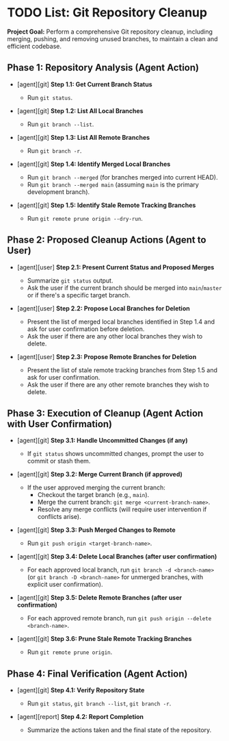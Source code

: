 # TODO List: Git Repository Cleanup

**Project Goal:** Perform a comprehensive Git repository cleanup, including merging, pushing, and removing unused branches, to maintain a clean and efficient codebase.

## Phase 1: Repository Analysis (Agent Action)

*   [agent][git] **Step 1.1: Get Current Branch Status**
    *   Run `git status`.

*   [agent][git] **Step 1.2: List All Local Branches**
    *   Run `git branch --list`.

*   [agent][git] **Step 1.3: List All Remote Branches**
    *   Run `git branch -r`.

*   [agent][git] **Step 1.4: Identify Merged Local Branches**
    *   Run `git branch --merged` (for branches merged into current HEAD).
    *   Run `git branch --merged main` (assuming `main` is the primary development branch).

*   [agent][git] **Step 1.5: Identify Stale Remote Tracking Branches**
    *   Run `git remote prune origin --dry-run`.

## Phase 2: Proposed Cleanup Actions (Agent to User)

*   [agent][user] **Step 2.1: Present Current Status and Proposed Merges**
    *   Summarize `git status` output.
    *   Ask the user if the current branch should be merged into `main`/`master` or if there's a specific target branch.

*   [agent][user] **Step 2.2: Propose Local Branches for Deletion**
    *   Present the list of merged local branches identified in Step 1.4 and ask for user confirmation before deletion.
    *   Ask the user if there are any other local branches they wish to delete.

*   [agent][user] **Step 2.3: Propose Remote Branches for Deletion**
    *   Present the list of stale remote tracking branches from Step 1.5 and ask for user confirmation.
    *   Ask the user if there are any other remote branches they wish to delete.

## Phase 3: Execution of Cleanup (Agent Action with User Confirmation)

*   [agent][git] **Step 3.1: Handle Uncommitted Changes (if any)**
    *   If `git status` shows uncommitted changes, prompt the user to commit or stash them.

*   [agent][git] **Step 3.2: Merge Current Branch (if approved)**
    *   If the user approved merging the current branch:
        *   Checkout the target branch (e.g., `main`).
        *   Merge the current branch: `git merge <current-branch-name>`.
        *   Resolve any merge conflicts (will require user intervention if conflicts arise).

*   [agent][git] **Step 3.3: Push Merged Changes to Remote**
    *   Run `git push origin <target-branch-name>`.

*   [agent][git] **Step 3.4: Delete Local Branches (after user confirmation)**
    *   For each approved local branch, run `git branch -d <branch-name>` (or `git branch -D <branch-name>` for unmerged branches, with explicit user confirmation).

*   [agent][git] **Step 3.5: Delete Remote Branches (after user confirmation)**
    *   For each approved remote branch, run `git push origin --delete <branch-name>`.

*   [agent][git] **Step 3.6: Prune Stale Remote Tracking Branches**
    *   Run `git remote prune origin`.

## Phase 4: Final Verification (Agent Action)

*   [agent][git] **Step 4.1: Verify Repository State**
    *   Run `git status`, `git branch --list`, `git branch -r`.

*   [agent][report] **Step 4.2: Report Completion**
    *   Summarize the actions taken and the final state of the repository.
